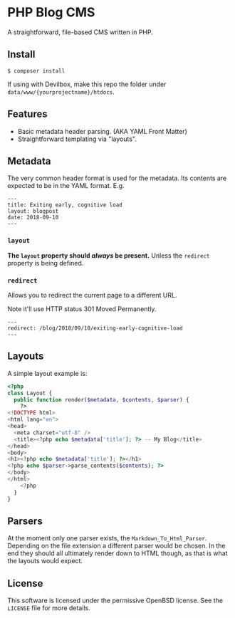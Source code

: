 # PHP Blog CMS

A straightforward, file-based CMS written in PHP.

## Install

```shell
$ composer install
```

If using with Devilbox, make this repo the folder under
`data/www/{yourprojectname}/htdocs`.

## Features

- Basic metadata header parsing.  (AKA YAML Front Matter)
- Straightforward templating via "layouts".

## Metadata

The very common header format is used for the metadata.  Its contents are
expected to be in the YAML format.  E.g.

```
---
title: Exiting early, cognitive load
layout: blogpost
date: 2018-09-10
---
```

### `layout`

**The `layout` property should _always_ be present.**  Unless the `redirect`
property is being defined.

### `redirect`

Allows you to redirect the current page to a different URL.

Note it'll use HTTP status 301 Moved Permanently.

```
---
redirect: /blog/2018/09/10/exiting-early-cognitive-load
---
```

## Layouts

A simple layout example is:

```php
<?php
class Layout {
  public function render($metadata, $contents, $parser) {
    ?>
<!DOCTYPE html>
<html lang="en">
<head>
  <meta charset="utf-8" />
  <title><?php echo $metadata['title']; ?> -- My Blog</title>
</head>
<body>
<h1><?php echo $metadata['title']; ?></h1>
<?php echo $parser->parse_contents($contents); ?>
</body>
</html>
    <?php
  }
}
```

## Parsers

At the moment only one parser exists, the `Markdown_To_Html_Parser`.  Depending
on the file extension a different parser would be chosen.  In the end they
should all ultimately render down to HTML though, as that is what the layouts
would expect.

## License

This software is licensed under the permissive OpenBSD license.  See the
`LICENSE` file for more details.
